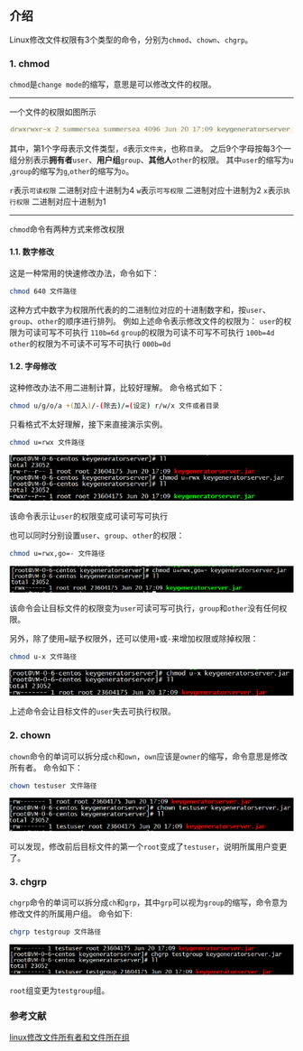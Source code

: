 ## 介绍

Linux修改文件权限有3个类型的命令，分别为`chmod`、`chown`、`chgrp`。

### 1. chmod

`chmod`是`change mode`的缩写，意思是可以修改文件的权限。
***
一个文件的权限如图所示

![img.png](../assets/screenshot08.png)

其中，第1个字母表示文件类型，`d`表示`文件夹`，也称`目录`。 之后9个字母按每3个一组分别表示**拥有者**`user`、**用户组**`group`、**其他人**`other`的权限。 其中`user`的缩写为`u`
,`group`的缩写为`g`,`other`的缩写为`o`。

`r`表示`可读权限` 二进制对应十进制为4
`w`表示`可写权限` 二进制对应十进制为2
`x`表示`执行权限` 二进制对应十进制为1
***
`chmod`命令有两种方式来修改权限

#### 1.1. 数字修改

这是一种常用的快速修改办法，命令如下：

```bash
chmod 640 文件路径
```

这种方式中数字为权限所代表的的二进制位对应的十进制数字和，按`user`、`group`、`other`的顺序进行排列。 例如上述命令表示修改文件的权限为：
`user`的权限为可读可写不可执行 `110b=6d`
`group`的权限为可读不可写不可执行 `100b=4d`
`other`的权限为不可读不可写不可执行 `000b=0d`

#### 1.2. 字母修改

这种修改办法不用二进制计算，比较好理解。 命令格式如下：

```bash
chmod u/g/o/a +(加入)/-(除去)/=(设定) r/w/x 文件或者目录
```

只看格式不太好理解，接下来直接演示实例。

```bash
chmod u=rwx 文件路径
```

![img.png](../assets/screenshot09.png)

该命令表示让`user`的权限变成可读可写可执行

也可以同时分别设置`user`、`group`、`other`的权限：

```bash
chmod u=rwx,go=- 文件路径
```

![img.png](../assets/screenshot10.png)

该命令会让目标文件的权限变为`user`可读可写可执行，`group`和`other`没有任何权限。

另外，除了使用`=`赋予权限外，还可以使用`+`或`-`来增加权限或除掉权限：

```bash
chmod u-x 文件路径
```

![img.png](../assets/screenshot11.png)

上述命令会让目标文件的`user`失去可执行权限。

### 2. chown

`chown`命令的单词可以拆分成`ch`和`own`，`own`应该是`owner`的缩写，命令意思是修改所有者。 命令如下：

```bash
chown testuser 文件路径
```

![img.png](../assets/screenshot12.png)

可以发现，修改前后目标文件的第一个`root`变成了`testuser`，说明所属用户变更了。

### 3. chgrp

`chgrp`命令的单词可以拆分成`ch`和`grp`，其中`grp`可以视为`group`的缩写，命令意为修改文件的所属用户组。 命令如下:

```bash
chgrp testgroup 文件路径
```

![img.png](../assets/screenshot13.png)

`root`组变更为`testgroup`组。

### 参考文献

[linux修改文件所有者和文件所在组](https://www.cnblogs.com/DawaTech/p/7249734.html)